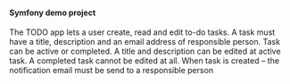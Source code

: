 #### Symfony demo project

The TODO app lets a user create, read and edit to-do tasks. A task must have a title, description and an email address of responsible person. Task can be active or completed. A title and description can be edited at active task. A completed task cannot be edited at all. When task is created – the notification email must be send to a responsible person
